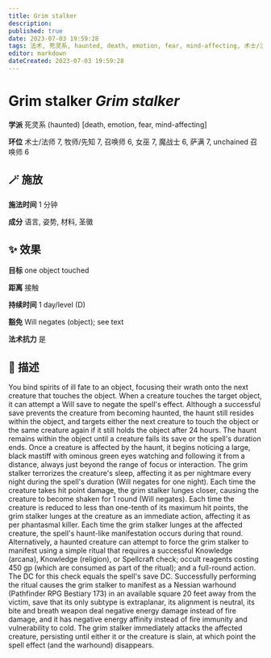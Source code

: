 ```yaml
---
title: Grim stalker
description: 
published: true
date: 2023-07-03 19:59:28
tags: 法术, 死灵系, haunted, death, emotion, fear, mind-affecting, 术士/法师法术, 7环法术, 牧师/先知法术, 召唤师法术, 6环法术, 女巫法术, 魔战士法术, 萨满法术, unchained 召唤师法术
editor: markdown
dateCreated: 2023-07-03 19:59:28
---
```


# **Grim stalker** *Grim stalker*

**学派** 死灵系 (haunted) \[death, emotion, fear, mind-affecting\] 

**环位** 术士/法师 7, 牧师/先知 7, 召唤师 6, 女巫 7, 魔战士 6, 萨满 7, unchained 召唤师 6

## 🪄 施放

**施法时间** 1 分钟

**成分** 语言, 姿势, 材料, 圣徽

## ✨ 效果 

**目标** one object touched 

**距离** 接触  

**持续时间** 1 day/level (D) 

**豁免** Will negates (object); see text

**法术抗力** 是

## 📖 描述

You bind spirits of ill fate to an object, focusing their wrath onto the next creature that touches the object. When a creature touches the target object, it can attempt a Will save to negate the spell's effect. Although a successful save prevents the creature from becoming haunted, the haunt still resides within the object, and targets either the next creature to touch the object or the same creature again if it still holds the object after 24 hours. The haunt remains within the object until a creature fails its save or the spell's duration ends.  Once a creature is affected by the haunt, it begins noticing a large, black mastiff with ominous green eyes watching and following it from a distance, always just beyond the range of focus or interaction. The grim stalker terrorizes the creature's sleep, affecting it as per nightmare every night during the spell's duration (Will negates for one night). Each time the creature takes hit point damage, the grim stalker lunges closer, causing the creature to become shaken for 1 round (Will negates). Each time the creature is reduced to less than one-tenth of its maximum hit points, the grim stalker lunges at the creature as an immediate action, affecting it as per phantasmal killer.  Each time the grim stalker lunges at the affected creature, the spell's haunt-like manifestation occurs during that round. Alternatively, a haunted creature can attempt to force the grim  stalker to manifest using a simple ritual that requires a successful Knowledge (arcana), Knowledge (religion), or Spellcraft check; occult reagents costing 450 gp (which are consumed as part of the ritual); and a full-round action. The DC for this check equals the spell's save DC. Successfully performing the ritual causes the grim stalker to manifest as a Nessian warhound (Pathfinder RPG Bestiary 173) in an available square 20 feet away from the victim, save that its only subtype is extraplanar, its alignment is neutral, its bite and breath weapon deal negative energy damage instead of fire damage, and it has negative energy affinity instead of fire immunity and vulnerability to cold. The grim stalker immediately attacks the affected creature, persisting until either it or the creature is slain, at which point the spell effect (and the warhound) disappears.
    